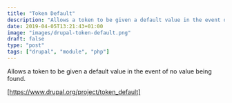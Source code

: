```yaml
---
title: "Token Default"
description: "Allows a token to be given a default value in the event of no value being found"
date: 2019-04-05T13:21:43+01:00
image: "images/drupal-token-default.png"
draft: false
type: "post"
tags: ["drupal", "module", "php"]
---
```

Allows a token to be given a default value in the event of no value being found.

[https://www.drupal.org/project/token_default]
